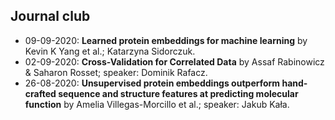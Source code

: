 ## Journal club


 - 09-09-2020: **Learned protein embeddings for machine learning** by Kevin K Yang et al.; Katarzyna Sidorczuk.
 - 02-09-2020: **Cross-Validation for Correlated Data** by Assaf Rabinowicz & Saharon Rosset; speaker: Dominik Rafacz.
 - 26-08-2020: **Unsupervised protein embeddings outperform hand-crafted sequence and structure features at predicting molecular function** by Amelia Villegas-Morcillo et al.; speaker: Jakub Kała.
